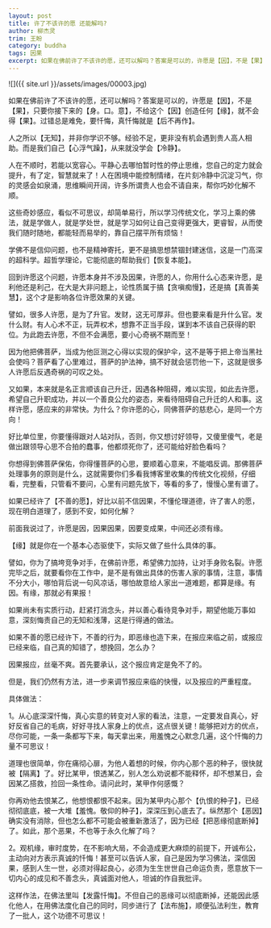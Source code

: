 ```yaml
---
layout: post
title: 许了不该许的愿 还能解吗?
author: 柳杰灵
trim: 王盼
category: buddha
tags: 因果
excerpt: 如果在佛前许了不该许的愿，还可以解吗？答案是可以的，许愿是【因】，不是【果】，只要你接下来的【身。口。意】，不给这个【因】创造任何【缘】，就不会得【果】。过错总是难免，要忏悔，真忏悔就是【后不再作】。
---
```


![]({{ site.url }}/assets/images/00003.jpg)

如果在佛前许了不该许的愿，还可以解吗？答案是可以的，许愿是【因】，不是【果】，只要你接下来的【身。口。意】，不给这个【因】创造任何【缘】，就不会得【果】。过错总是难免，要忏悔，真忏悔就是【后不再作】。

人之所以【无知】，并非你学识不够。经验不足，更非没有机会遇到贵人高人相助。而是我们自己【心浮气躁】，从来就没学会【冷静】。

人在不顺时，若能以宽容心。平静心去哪怕暂时性的停止思维，您自己的定力就会提升，有了定，智慧就来了！人在困境中能控制情绪，在片刻冷静中沉淀习气，你的灵感会如泉涌，思维瞬间开阔，许多所谓贵人也会不请自来，帮你巧妙化解不顺。

这些奇妙感应，看似不可思议，却简单易行，所以学习传统文化，学习上乘的佛法，就是学做人，就是学处世，就是学习如何让自己变得更强大，更睿智，从而使我们随时随地，都能轻而易举的，靠自己摆平所有烦恼！

学佛不是信仰问题，也不是精神寄托，更不是搞思想禁锢封建迷信，这是一门高深的超科学。超哲学理论，它能彻底的帮助我们【恢复本能】。

回到许愿这个问题，许愿本身并不涉及因果，许愿的人，你用什么心态来许愿，是利他还是利己，在大是大非问题上，论性质属于搞【贪嗔痴慢】，还是搞【真善美慧】，这个才是影响各位许愿效果的关键。

譬如，很多人许愿，是为了升官。发财，这无可厚非。但也要来看是升什么官。发什么财。有人心术不正，玩弄权术，想靠不正当手段，谋到本不该自己获得的职位。为此跑去许愿，不但不会满愿，要小心奇祸不期而至！

因为他把佛菩萨，当成为他叵测之心得以实现的保护伞，这不是等于把上帝当黑社会使吗？菩萨看了心里难过，菩萨的护法神，搞不好就会惩罚他一下，这就是很多人许愿后反遇奇祸的可叹之处。

又如果，本来就是名正言顺该自己升迁，因遇各种阻碍，难以实现，如此去许愿，希望自己升职成功，并以一个善良公允的姿态，来看待阻碍自己升迁的人和事。这样许愿，感应来的非常快。为什么？你许愿的心，同佛菩萨的慈悲心，是同一个方向！

好比单位里，你要懂得跟对人站对队，否则，你又想讨好领导，又傻里傻气，老是做出跟领导心思不合拍的蠢事，他都烦死你了，还可能给好脸色看吗？

你想得到佛菩萨保佑，你得懂菩萨的心思，要顺着心意来，不能唱反调。那佛菩萨处理事务的原则是什么，这就需要你们多看我博客里收集的传统文化视频，仔细看，完整看，只管看不要问，心里有问题先放下，等看的多了，慢慢心里有谱了。

如果已经许了【不善的愿】，好比以前不信因果，不懂伦理道德，许了害人的愿，现在明白道理了，感到不安，如何化解？

前面我说过了，许愿是因，因果因果，因要变成果，中间还必须有缘。

【缘】就是你在一个基本心态驱使下，实际又做了些什么具体的事。

譬如，你为了搞垮竞争对手，在佛前许愿，希望佛力加持，让对手身败名裂。许愿完毕之后，就要看你在工作中，是不是有做出具体的伤害人家的事情，注意，事情不分大小，哪怕背后说一句风凉话，哪怕故意给人家出一道难题，都算是缘。有因。有缘，那就必有果报！

如果尚未有实质行动，赶紧打消念头，并以善心看待竞争对手，期望他能万事如意，深刻悔责自己的无知和浅薄，这是行得通的做法。

如果不善的愿已经许下，不善的行为，即恶缘也造下来，在报应来临之前，或报应已经来临，自己真的知错了，想挽回，怎么办？

因果报应，丝毫不爽。首先要承认，这个报应肯定是免不了的。

但是，我们仍然有方法，进一步来调节报应来临的快慢，以及报应的严重程度。

具体做法：

1。从心底深深忏悔，真心实意的转变对人家的看法，注意，一定要发自真心，好好反省自己的毛病，好好寻找人家身上的优点，这点很关键！能够把对方的优点，尽你可能，一条一条都写下来，每天拿出来，用羞愧之心默念几遍，这个忏悔的力量不可思议！

道理也很简单，你在痛彻心扉，为他人着想的时候，你内心那个恶的种子，很快就被【隔离】了。好比某甲，恨透某乙，别人怎么劝说都不能释怀，却不想某日，会因某乙搭救，捡回一条性命。请问此时，某甲作何感慨？

你再劝他去恨某乙，他想恨都恨不起来。因为某甲内心那个【仇恨的种子】，已经彻彻底底，被一大堆【羞愧。敬仰的种子】，深深压到心底去了。纵然那个【恶因】确实没有消除，但也怎么都不可能会被重新激活了，因为已经【把恶缘彻底断掉】了。如此，那个恶果，不也等于永久化解了吗？

2。观机缘，审时度势，在不影响大局，不会造成更大麻烦的前提下，开诚布公，主动向对方表示真诚的忏悔！甚至可以告诉人家，自己是因为学习佛法，深信因果，感到人生一世，必须对得起良心，必须为生生世世自己命运负责，愿意放下一切内心的成见和不善念头，真诚面对他人，坦诚的作自我批评。

这样作法，在佛法里叫【发露忏悔】。不但自己的恶缘可以彻底断掉，还能因此感化他人，在用佛法度化自己的同时，同步进行了【法布施】，顺便弘法利生，教育了一批人，这个功德不可思议！
